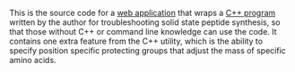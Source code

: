 This is the source code for a [web application](https://evanmunro.shinyapps.io/peptide-checker-app/) that wraps a [C++ program](https://github.com/evanmunro/peptide-checker) written by the author for troubleshooting solid state peptide synthesis, so that those without C++ or command line knowledge can use the code. It contains one extra feature from the C++ utility, which is the ability to specify position specific protecting groups that adjust the mass of specific amino acids. 
